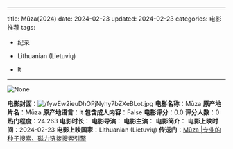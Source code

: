 
---
title: Mūza(2024)
date: 2024-02-23
updated: 2024-02-23
categories: 电影推荐
tags:

- 纪录

- Lithuanian (Lietuvių)
- lt
---

<img src="https://image.tmdb.org/t/p/originalNone" alt="None" title="None">

**电影封面**：<img src="https://image.tmdb.org/t/p/w200/fywEw2ieuDhOPjNyhy7bZXeBLot.jpg" alt="/fywEw2ieuDhOPjNyhy7bZXeBLot.jpg" title="/fywEw2ieuDhOPjNyhy7bZXeBLot.jpg">
**电影名称**：Mūza
**原产地片名**：Mūza
**原产地语言**：lt
**包含成人内容**：False
**电影评分**：0.0
**评分人数**：0
**热门程度**：24.263
**电影时长**：
**电影导演**：
**电影主演**：
**电影简介**：
**电影上映时间**：2024-02-23
**电影上映国家**：Lithuanian (Lietuvių)
**传送门**：[Mūza |专业的种子搜索、磁力链接搜索引擎](https://movie.amd794.com:2083/?search=M%C5%ABza&ordering=&mode=match_phrase&page_size=10&page=1)

